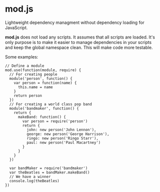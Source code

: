 mod.js
===

Lightweight dependency managment without dependency loading for JavaScript.

**mod.js** does not load any scripts. It assumes
that all scripts are loaded. It's only purpose is
to make it easier to manage dependencies in your
scripts and keep the global namespace clean. This
will make code more testable.

Some examples:
```
// Define a module
mod.use(function(module, require) {
  // For creating people
  module('person', function() {
    var person = function(name) {
      this.name = name
    }
    return person
  })
  // For creating a world class pop band
  module('bandmaker', function() {
    return {
      makeBand: function() {
        var person = require('person')
        return {
          john: new person('John Lennon'),
          george: new person('George Harrison'),
          ringo: new person('Ringo Starr'),
          paul: new person('Paul Macartney')
        }
      }
    }
  })

  var bandMaker = require('bandmaker')
  var theBeatles = bandMaker.makeBand()
  // We have a winner
  console.log(theBeatles)
})
```